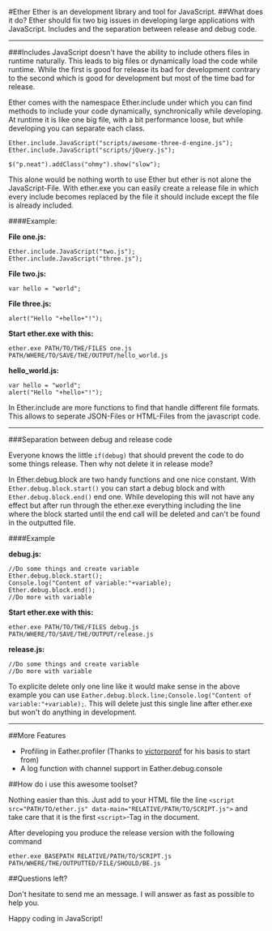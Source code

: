 #Ether
Ether is an development library and tool for JavaScript.
##What does it do?
Ether should fix two big issues in developing large applications with JavaScript. Includes and the separation between release and debug code.

---

###Includes
JavaScript doesn't have the ability to include others files in runtime naturally. This leads to big files or dynamically load the code while runtime. While the first is good for release its bad for development contrary to the second which is good for development but most of the time bad for release.

Ether comes with the namespace Ether.include under which you can find methods to include your code dynamically, synchronically while developing. At runtime it is like one big file, with a bit performance loose, but while developing you can separate each class.

    Ether.include.JavaScript("scripts/awesome-three-d-engine.js");
    Ether.include.JavaScript("scripts/jQuery.js");
    
    $("p.neat").addClass("ohmy").show("slow");

This alone would be nothing worth to use Ether but ether is not alone the JavaScript-File. With ether.exe you can easily create a release file in which every include becomes replaced by the file it should include except the file is already included.

####Example:

__File one.js:__

    Ether.include.JavaScript("two.js");
    Ether.include.JavaScript("three.js");

__File two.js:__

    var hello = "world";

__File three.js:__

    alert("Hello "+hello+"!");

__Start ether.exe with this:__

    ether.exe PATH/TO/THE/FILES one.js PATH/WHERE/TO/SAVE/THE/OUTPUT/hello_world.js

__hello_world.js:__

    var hello = "world";
    alert("Hello "+hello+"!");

In Ether.include are more functions to find that handle different file formats. This allows to seperate JSON-Files or HTML-Files from the javascript code.

---

###Separation  between debug and release code

Everyone knows the little <code>if(debug)</code> that should prevent the code to do some things release. Then why not delete it in release mode?

In Ether.debug.block are two handy functions and one nice constant. With <code>Ether.debug.block.start()</code> you can start a debug block and with <code>Ether.debug.block.end()</code> end one. While developing this will not have any effect but after run through the ether.exe everything including the line where the block started until the end call will be deleted and can't be found in the outputted file.

####Example

__debug.js:__

    //Do some things and create variable
    Ether.debug.block.start();
    Console.log("Content of variable:"+variable);
    Ether.debug.block.end();
    //Do more with variable


__Start ether.exe with this:__

    ether.exe PATH/TO/THE/FILES debug.js PATH/WHERE/TO/SAVE/THE/OUTPUT/release.js

__release.js:__

    //Do some things and create variable
    //Do more with variable

To explicite delete only one line like it would make sense in the above example you can use <code>Eather.debug.block.line;Console.log("Content of variable:"+variable);</code>. This will delete just this single line after ether.exe but won't do anything in development.

---

##More Features

* Profiling in Eather.profiler (Thanks to [victorporof](https://github.com/victorporof) for his basis to start from)
* A log function with channel support in Eather.debug.console

##How do i use this awesome toolset?

Nothing easier than this. Just add to your HTML file the line `<script src="PATH/TO/ether.js" data-main="RELATIVE/PATH/TO/SCRIPT.js">` and take care that it is the first `<script>`-Tag in the document.

After developing you produce the release version with the following command

    ether.exe BASEPATH RELATIVE/PATH/TO/SCRIPT.js PATH/WHERE/THE/OUTPUTTED/FILE/SHOULD/BE.js

##Questions left?

Don't hesitate to send me an message. I will answer as fast as possible to help you.

Happy coding in JavaScript!